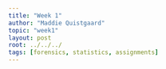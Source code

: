 ```yaml
---
title: "Week 1"
author: "Maddie Quistgaard"
topic: "week1"
layout: post
root: ../../../
tags: [forensics, statistics, assignments]
---
```

 

